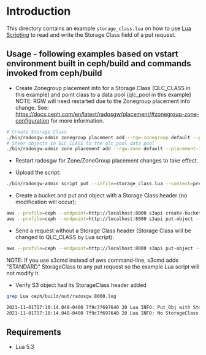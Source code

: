 # Introduction

This directory contains an example `storage_class.lua` on how to
use [Lua Scripting](https://docs.ceph.com/en/latest/radosgw/lua-scripting/)
to read and write the Storage Class field of a put request.

## Usage - following examples based on vstart environment built in ceph/build and commands invoked from ceph/build

* Create Zonegroup placement info for a Storage Class (QLC_CLASS in this example) and point class to a data pool (qlc_pool in this example)
NOTE: RGW will need restarted due to the Zonegroup placement info change.
See: https://docs.ceph.com/en/latest/radosgw/placement/#zonegroup-zone-configuration for more information.

```bash
# Create Storage Class
./bin/radosgw-admin zonegroup placement add --rgw-zonegroup default --placement-id default-placement --storage-class QLC_CLASS
# Steer objects in QLC_CLASS to the qlc_pool data pool
./bin/radosgw-admin zone placement add --rgw-zone default --placement-id default-placement --storage-class QLC_CLASS --data-pool qlc_pool
```
* Restart radosgw for Zone/ZoneGroup placement changes to take effect.

* Upload the script:

```bash
./bin/radosgw-admin script put --infile=storage_class.lua --context=preRequest
```

* Create a bucket and put and object with a Storage Class header (no modification will occur):
```bash
aws --profile=ceph --endpoint=http://localhost:8000 s3api create-bucket --bucket test-bucket
aws --profile=ceph --endpoint=http://localhost:8000 s3api put-object --bucket test-bucket --key truv-0 --body ./64KiB_object.bin --storage-class STANDARD
```

* Send a request without a Storage Class header (Storage Class will be changed to QLC_CLASS by Lua script):
```bash
aws --profile=ceph --endpoint=http://localhost:8000 s3api put-object --bucket test-bucket --key truv-0 --body ./64KiB_object.bin
```
NOTE: If you use s3cmd instead of aws command-line, s3cmd adds "STANDARD" StorageClass to any put request so the example Lua script will not modify it.

* Verify S3 object had its StorageClass header added
```bash
grep Lua ceph/build/out/radosgw.8000.log

2021-11-01T17:10:14.048-0400 7f9c7f697640 20 Lua INFO: Put_Obj with StorageClass:
2021-11-01T17:10:14.048-0400 7f9c7f697640 20 Lua INFO: No StorageClass for Object and size >= threshold: truv-0 adding QLC StorageClass
```

## Requirements
* Lua 5.3

